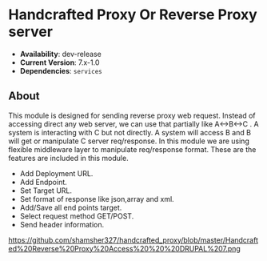 # Handcrafted Proxy Or Reverse Proxy server
 
 - **Availability**: dev-release
 - **Current Version**: 7.x-1.0
 - **Dependencies**: `services`
 
 ## About
 This module is designed for sending reverse proxy web request. Instead of accessing direct any 
 web server, we can use that partially like A<->B<->C . A system is interacting with C but not
 directly. A system will access B and B will get or manipulate C server req/response. In this module
 we are using flexible middleware layer to manipulate req/response format. These are the features
 are included in this module.
 
 - Add Deployment URL.
 - Add Endpoint.
 - Set Target URL.
 - Set format of response like json,array and xml.
 - Add/Save all end points target.
 - Select request method GET/POST.
 - Send header information.
 
 https://github.com/shamsher327/handcrafted_proxy/blob/master/Handcrafted%20Reverse%20Proxy%20Access%20%20%20DRUPAL%207.png
